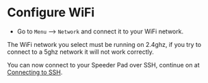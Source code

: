 # Configure WiFi

- Go to `Menu` --> `Network` and connect it to your WiFi network.

The WiFi network you select must be running on 2.4ghz, if you try to connect to a 5ghz network it will not work correctly.


You can now connect to your Speeder Pad over SSH, continue on at [Connecting to SSH](connecting-to-ssh.md).